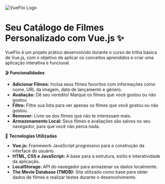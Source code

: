 

![VueFlix Logo](src/assets/logo.png)
# Seu Catálogo de Filmes Personalizado com Vue.js ✨

VueFlix é um projeto prático desenvolvido durante o curso de trilha básica de Vue.js, com o objetivo de aplicar os conceitos aprendidos e criar uma aplicação interativa e funcional.

🎬 **Funcionalidades**
- **Adicionar Filmes:** Inclua seus filmes favoritos com informações como nome, URL da imagem, data de lançamento e gênero.
- **Avaliação:** Dê seu veredito! Marque os filmes que você gostou ou não gostou.
- **Filtro:** Filtre sua lista para ver apenas os filmes que você gostou ou não gostou.
- **Remover:** Livre-se dos filmes que não te interessam mais.
- **Armazenamento Local:** Seus filmes e avaliações são salvos no seu navegador, para que você não perca nada.

🚀 **Tecnologias Utilizadas**
- **Vue.js:** Framework JavaScript progressivo para a construção da interface do usuário.
- **HTML, CSS e JavaScript:** A base para a estrutura, estilo e interatividade da aplicação.
- **LocalStorage:** API do navegador para armazenar os dados localmente.
- **The Movie Database (TMDB):** Site utilizado como base para obter dados de filmes e realizar testes durante o desenvolvimento.
